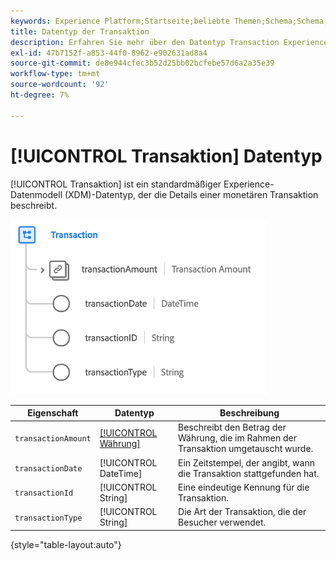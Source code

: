 ```yaml
---
keywords: Experience Platform;Startseite;beliebte Themen;Schema;Schema;XDM;Felder;Schemata;Schemata;Transaktion;Datentyp;Datentyp;Datentyp;
title: Datentyp der Transaktion
description: Erfahren Sie mehr über den Datentyp Transaction Experience Data Model (XDM).
exl-id: 47b7152f-a853-44f0-8962-e902631ad8a4
source-git-commit: de8e944cfec3b52d25bb02bcfebe57d6a2a35e39
workflow-type: tm+mt
source-wordcount: '92'
ht-degree: 7%

---
```


# [!UICONTROL Transaktion] Datentyp

[!UICONTROL Transaktion] ist ein standardmäßiger Experience-Datenmodell (XDM)-Datentyp, der die Details einer monetären Transaktion beschreibt.

![Transaktionsstruktur](../images/data-types/transaction.png)

| Eigenschaft | Datentyp | Beschreibung |
| --- | --- | --- |
| `transactionAmount` | [[!UICONTROL Währung]](./currency.md) | Beschreibt den Betrag der Währung, die im Rahmen der Transaktion umgetauscht wurde. |
| `transactionDate` | [!UICONTROL DateTime] | Ein Zeitstempel, der angibt, wann die Transaktion stattgefunden hat. |
| `transactionId` | [!UICONTROL String] | Eine eindeutige Kennung für die Transaktion. |
| `transactionType` | [!UICONTROL String] | Die Art der Transaktion, die der Besucher verwendet. |

{style="table-layout:auto"}
